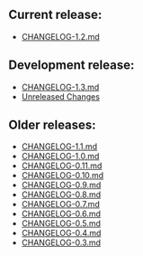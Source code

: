 ## Current release:
  * [CHANGELOG-1.2.md][12]

## Development release:
  * [CHANGELOG-1.3.md][13]
  * [Unreleased Changes][0]

## Older releases:
  * [CHANGELOG-1.1.md][11]
  * [CHANGELOG-1.0.md][10]
  * [CHANGELOG-0.11.md][9]
  * [CHANGELOG-0.10.md][8]
  * [CHANGELOG-0.9.md][7]
  * [CHANGELOG-0.8.md][6]
  * [CHANGELOG-0.7.md][5]
  * [CHANGELOG-0.6.md][4]
  * [CHANGELOG-0.5.md][3]
  * [CHANGELOG-0.4.md][2]
  * [CHANGELOG-0.3.md][1]


[13]: https://github.com/vmware-tanzu/velero/blob/master/changelogs/CHANGELOG-1.3.md
[12]: https://github.com/vmware-tanzu/velero/blob/master/changelogs/CHANGELOG-1.2.md
[11]: https://github.com/vmware-tanzu/velero/blob/master/changelogs/CHANGELOG-1.1.md
[10]: https://github.com/vmware-tanzu/velero/blob/master/changelogs/CHANGELOG-1.0.md
[9]: https://github.com/vmware-tanzu/velero/blob/master/changelogs/CHANGELOG-0.11.md
[8]: https://github.com/vmware-tanzu/velero/blob/master/changelogs/CHANGELOG-0.10.md
[7]: https://github.com/vmware-tanzu/velero/blob/master/changelogs/CHANGELOG-0.9.md
[6]: https://github.com/vmware-tanzu/velero/blob/master/changelogs/CHANGELOG-0.8.md
[5]: https://github.com/vmware-tanzu/velero/blob/master/changelogs/CHANGELOG-0.7.md
[4]: https://github.com/vmware-tanzu/velero/blob/master/changelogs/CHANGELOG-0.6.md
[3]: https://github.com/vmware-tanzu/velero/blob/master/changelogs/CHANGELOG-0.5.md
[2]: https://github.com/vmware-tanzu/velero/blob/master/changelogs/CHANGELOG-0.4.md
[1]: https://github.com/vmware-tanzu/velero/blob/master/changelogs/CHANGELOG-0.3.md
[0]: https://github.com/vmware-tanzu/velero/blob/master/changelogs/unreleased
